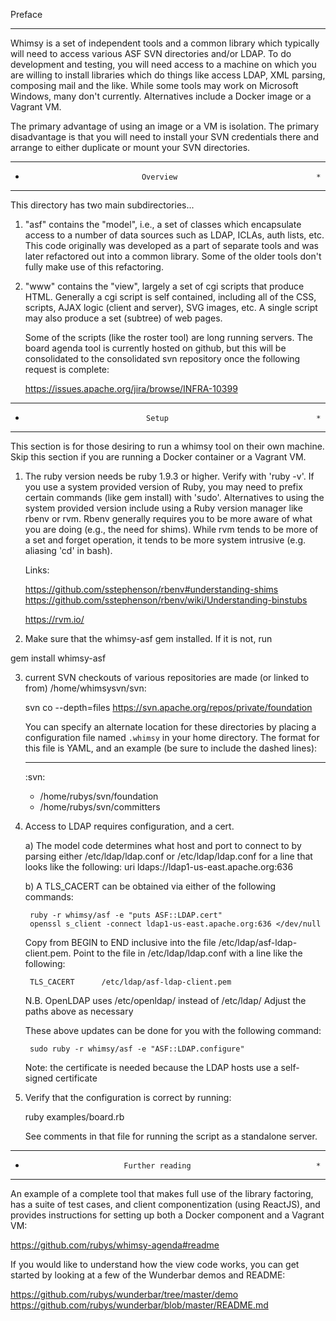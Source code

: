 Preface
*******

Whimsy is a set of independent tools and a common library which typically will
need to access various ASF SVN directories and/or LDAP.  To do development and
testing, you will need access to a machine on which you are willing to install
libraries which do things like access LDAP, XML parsing, composing mail and
the like.  While some tools may work on Microsoft Windows, many don't
currently.  Alternatives include a Docker image or a Vagrant VM.

The primary advantage of using an image or a VM is isolation.  The primary
disadvantage is that you will need to install your SVN credentials there and
arrange to either duplicate or mount your SVN directories.

************************************************************************
*                               Overview                               *
************************************************************************

This directory has two main subdirectories...

1) "asf" contains the "model", i.e., a set of classes which encapsulate access
   to a number of data sources such as LDAP, ICLAs, auth lists, etc.  This
   code originally was developed as a part of separate tools and was later
   refactored out into a common library.  Some of the older tools don't fully
   make use of this refactoring.

2) "www" contains the "view", largely a set of cgi scripts that produce HTML.
   Generally a cgi script is self contained, including all of the CSS,
   scripts, AJAX logic (client and server), SVG images, etc.  A single script
   may also produce a set (subtree) of web pages. 

   Some of the scripts (like the roster tool) are long running servers.  The
   board agenda tool is currently hosted on github, but this will be
   consolidated to the consolidated svn repository once the following
   request is complete:

     https://issues.apache.org/jira/browse/INFRA-10399

************************************************************************
*                                Setup                                 *
************************************************************************

This section is for those desiring to run a whimsy tool on their own machine.
Skip this section if you are running a Docker container or a Vagrant VM.

1) The ruby version needs be ruby 1.9.3 or higher.  Verify with 'ruby -v'.
   If you use a system provided version of Ruby, you may need to prefix
   certain commands (like gem install) with 'sudo'.  Alternatives to using
   the system provided version include using a Ruby version manager like
   rbenv or rvm.  Rbenv generally requires you to be more aware of what you
   are doing (e.g., the need for shims).  While rvm tends to be more of a set
   and forget operation, it tends to be more system intrusive (e.g. aliasing
   'cd' in bash).

   Links:

   https://github.com/sstephenson/rbenv#understanding-shims
   https://github.com/sstephenson/rbenv/wiki/Understanding-binstubs

   https://rvm.io/

2) Make sure that the whimsy-asf gem installed.  If it is not, run

  gem install whimsy-asf

3) current SVN checkouts of various repositories are made (or linked to from)
   /home/whimsysvn/svn:

   svn co --depth=files https://svn.apache.org/repos/private/foundation

   You can specify an alternate location for these directories by placing
   a configuration file named `.whimsy` in your home directory.  The format
   for this file is YAML, and an example (be sure to include the dashed
   lines):

     ---
     :svn:
     - /home/rubys/svn/foundation
     - /home/rubys/svn/committers

4) Access to LDAP requires configuration, and a cert.

   a) The model code determines what host and port to connect to by parsing
      either /etc/ldap/ldap.conf or /etc/ldap/ldap.conf for a line that looks
      like the following:
        uri     ldaps://ldap1-us-east.apache.org:636

   b) A TLS_CACERT can be obtained via either of the following commands:

        ruby -r whimsy/asf -e "puts ASF::LDAP.cert"
        openssl s_client -connect ldap1-us-east.apache.org:636 </dev/null

      Copy from BEGIN to END inclusive into the file 
      /etc/ldap/asf-ldap-client.pem.  Point to the file in
      /etc/ldap/ldap.conf with a line like the following:

        TLS_CACERT      /etc/ldap/asf-ldap-client.pem

      N.B. OpenLDAP uses /etc/openldap/ instead of /etc/ldap/ 
      Adjust the paths above as necessary
 
      These above updates can be done for you with the following command:

        sudo ruby -r whimsy/asf -e "ASF::LDAP.configure"

      Note: the certificate is needed because the LDAP hosts use a self-signed
      certificate

5) Verify that the configuration is correct by running:

   ruby examples/board.rb

   See comments in that file for running the script as a standalone server.

************************************************************************
*                           Further reading                            *
************************************************************************

An example of a complete tool that makes full use of the library factoring,
has a suite of test cases, and client componentization (using ReactJS), and
provides instructions for setting up both a Docker component and a Vagrant VM:

  https://github.com/rubys/whimsy-agenda#readme

If you would like to understand how the view code works, you can get started
by looking at a few of the Wunderbar demos and README:

  https://github.com/rubys/wunderbar/tree/master/demo
  https://github.com/rubys/wunderbar/blob/master/README.md
